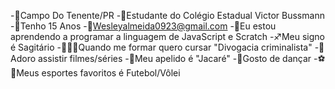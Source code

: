 -📍Campo Do Tenente/PR
-🎒Estudante do Colégio Estadual Victor Bussmann
-🎈Tenho 15 Anos 
-📧Wesleyalmeida0923@gmail.com
-🌱Eu estou aprendendo a programar a linguagem de JavaScript e Scratch
-♐Meu signo é Sagitário
-🧑🏻‍🎓Quando me formar quero cursar "Divogacia criminalista"
-🎥Adoro assistir filmes/séries
-🐊Meu apelido é "Jacaré"
-🤪Gosto de dançar
-⚽🏐Meus esportes favoritos é Futebol/Vôlei


